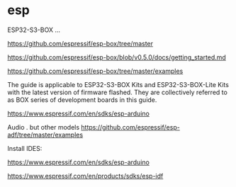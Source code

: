 # esp

ESP32-S3-BOX ...

https://github.com/espressif/esp-box/tree/master

https://github.com/espressif/esp-box/blob/v0.5.0/docs/getting_started.md

https://github.com/espressif/esp-box/tree/master/examples

The guide is applicable to ESP32-S3-BOX Kits and ESP32-S3-BOX-Lite Kits with the latest version of firmware flashed. They are collectively referred to as BOX series of development boards in this guide.


https://www.espressif.com/en/sdks/esp-arduino




Audio . but other models
https://github.com/espressif/esp-adf/tree/master/examples

Install IDES:

https://www.espressif.com/en/sdks/esp-arduino

https://www.espressif.com/en/products/sdks/esp-idf
